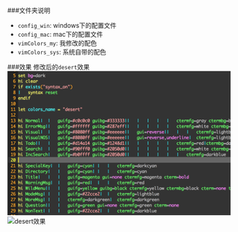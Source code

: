 ###文件夹说明
+ `config_win`: windows下的配置文件
+ `config_mac`: mac下的配置文件
+ `vimColors_my`: 我修改的配色
+ `vimColors_sys`: 系统自带的配色

###效果
修改后的`desert`效果
![desert效果][desert图片]
![desert效果](/vim-colors/raw/master/images/desert1.png)

[desert图片]: https://github.com/psvmc/vim-colors/raw/master/images/desert1.png
